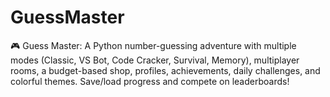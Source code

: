 # GuessMaster
🎮 Guess Master: A Python number-guessing adventure with multiple modes (Classic, VS Bot, Code Cracker, Survival, Memory), multiplayer rooms, a budget-based shop, profiles, achievements, daily challenges, and colorful themes. Save/load progress and compete on leaderboards!
